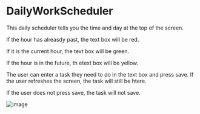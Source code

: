 # DailyWorkScheduler

This daily scheduler tells you the time and day at the top of the screen. 

If the hour has alreasdy past, the text box will be red. 

If it is the current hour, the text box will be green. 

If the hour is in the future, th etext box will be yellow. 

The user can enter a task they need to do in the text box and press save. If the user refreshes the screen, the task will still be htere. 

If the user does not press save, the task will not save. 

![image](https://user-images.githubusercontent.com/77081894/109395698-999bd200-78e2-11eb-91e3-1e321f6785e3.png)
